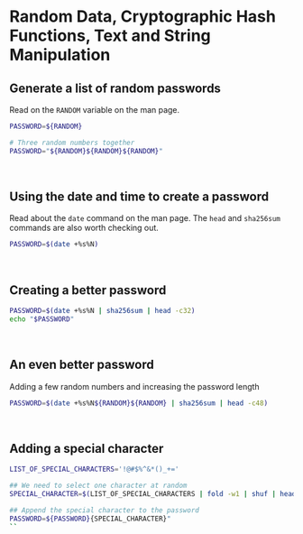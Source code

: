 # Random Data, Cryptographic Hash Functions, Text and String Manipulation


## Generate a list of random passwords
Read on the ```RANDOM``` variable on the man page.
```bash
PASSWORD=${RANDOM}

# Three random numbers together
PASSWORD="${RANDOM}${RANDOM}${RANDOM}"
```

<br/>

## Using the date and time to create a password
Read about the ```date``` command on the man page. The ```head``` and ```sha256sum``` commands are also worth checking out.
```bash
PASSWORD=$(date +%s%N)
```

<br/>

## Creating a better password
```bash
PASSWORD=$(date +%s%N | sha256sum | head -c32)
echo "$PASSWORD"
```

<br/>

## An even better password
Adding a few random numbers and increasing the password length
```bash
PASSWORD=$(date +%s%N${RANDOM}${RANDOM} | sha256sum | head -c48)
```

<br/>

## Adding a special character
```bash
LIST_OF_SPECIAL_CHARACTERS='!@#$%^&*()_+='

## We need to select one character at random
SPECIAL_CHARACTER=$(LIST_OF_SPECIAL_CHARACTERS | fold -w1 | shuf | head -c1)

## Append the special character to the password
PASSWORD=${PASSWORD}{SPECIAL_CHARACTER}"
``


